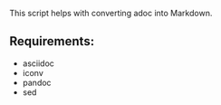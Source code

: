 This script helps with converting adoc into Markdown. 

## Requirements:
* asciidoc
* iconv
* pandoc
* sed